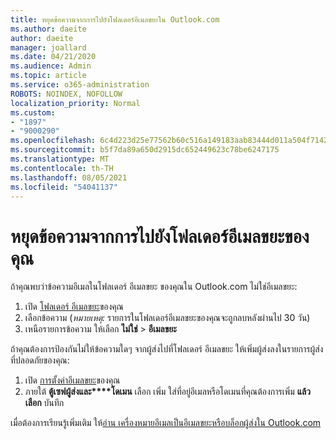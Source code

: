 ```yaml
---
title: หยุดข้อความจากการไปยังโฟลเดอร์อีเมลขยะใน Outlook.com
ms.author: daeite
author: daeite
manager: joallard
ms.date: 04/21/2020
ms.audience: Admin
ms.topic: article
ms.service: o365-administration
ROBOTS: NOINDEX, NOFOLLOW
localization_priority: Normal
ms.custom:
- "1897"
- "9000290"
ms.openlocfilehash: 6c4d223d25e77562b60c516a149183aab83444d011a504f71424479792c97cfa
ms.sourcegitcommit: b5f7da89a650d2915dc652449623c78be6247175
ms.translationtype: MT
ms.contentlocale: th-TH
ms.lasthandoff: 08/05/2021
ms.locfileid: "54041137"
---
```

# <a name="stop-messages-from-going-to-your-junk-email-folder"></a>หยุดข้อความจากการไปยังโฟลเดอร์อีเมลขยะของคุณ

ถ้าคุณพบว่าข้อความอีเมลในโฟลเดอร์ อีเมลขยะ ของคุณใน Outlook.com ไม่ใช่อีเมลขยะ:

1. เปิด [โฟลเดอร์ อีเมลขยะ](https://outlook.live.com/mail/junkemail)ของคุณ
1. เลือกข้อความ (*หมายเหตุ:* รายการในโฟลเดอร์อีเมลขยะของคุณจะถูกลบหลังผ่านไป 30 วัน)
1. เหนือรายการข้อความ ให้เลือก **ไม่ใช่**  >  **อีเมลขยะ**

ถ้าคุณต้องการป้องกันไม่ให้ข้อความใดๆ จากผู้ส่งไปที่โฟลเดอร์ อีเมลขยะ ให้เพิ่มผู้ส่งลงในรายการผู้ส่งที่ปลอดภัยของคุณ:

1. เปิด [การตั้งค่าอีเมลขยะ](https://go.microsoft.com/fwlink/?linkid=2035804)ของคุณ
1. ภายใต้ **ตู้เซฟผู้ส่งและ****โดเมน** เลือก เพิ่ม ใส่ที่อยู่อีเมลหรือโดเมนที่คุณต้องการเพิ่ม **แล้วเลือก** บันทึก

เมื่อต้องการเรียนรู้เพิ่มเติม ให้[อ่าน เครื่องหมายอีเมลเป็นอีเมลขยะหรือบล็อกผู้ส่งใน Outlook.com](https://support.office.com/article/a3ece97b-82f8-4a5e-9ac3-e92fa6427ae4?wt.mc_id=Office_Outlook_com_Alchemy)
